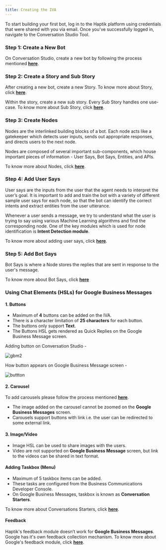 ```yaml
---
title: Creating the IVA
---
```


To start building your first bot, log in to the Haptik platform using credentials that were shared with you via email. Once you've successfully logged in, navigate to the Conversation Studio Tool.

### Step 1: Create a New Bot

On Conversation Studio, create a new bot by following the process mentioned [**here**](https://docs.haptik.ai/bot-builder/basic/making-first-bot).

### Step 2: Create a Story and Sub Story

After creating a new bot, create a new Story. 
To know more about Story, click [**here**](https://docs.haptik.ai/bot-builder/basic/creating-story).

Within the story, create a new sub story. Every Sub Story handles one use-case. 
To know more about Sub Story, click [**here**](https://docs.haptik.ai/bot-builder/basic/creating-story).

### Step 3: Create Nodes

Nodes are the interlinked building blocks of a bot. Each node acts like a gatekeeper which detects user inputs, sends out appropriate responses, and directs users to the next node. 

Nodes are composed of several important sub-components, which house important pieces of information - User Says, Bot Says, Entities, and APIs.

To know more about Nodes, click [**here**](https://docs.haptik.ai/bot-builder/basic/creating-nodes).

### Step 4: Add User Says

User says are the inputs from the user that the agent needs to interpret the user’s goal. It is important to add and train the bot with a variety of different sample user says for each node, so that the bot can identify the correct intents and extract entities from the user utterance.

Whenever a user sends a message, we try to understand what the user is trying to say using various Machine Learning algorithms and find the corresponding node. One of the key modules which is used for node identification is **Intent Detection module**.

To know more about adding user says, click [**here**](https://docs.haptik.ai/bot-builder/basic/user-says-guidelines).

### Step 5: Add Bot Says
Bot Says is where a Node stores the replies that are sent in response to the user's message. 

To know more about Bot Says, click [**here**](https://docs.haptik.ai/bot-builder/basic/bot-says)

### Using Chat Elements (HSLs) for Google Business Messages

#### 1. Buttons

- Maximum of **4** buttons can be added on the IVA.
- There is a character limitation of **25 characters** for each button.
- The buttons only support **Text**.
- The Buttons HSL gets rendered as Quick Replies on the Google Business Message screen.

Adding button on Conversation Studio - 

![gbm2](https://user-images.githubusercontent.com/75118325/111475170-d412c500-8752-11eb-94b2-e033c1f4c1e5.png)

How button appears on Google Business Message screen - 

![buttton](https://user-images.githubusercontent.com/75118325/111476861-8dbe6580-8754-11eb-9f74-6bfdbf897451.png)

#### 2. Carousel

To add carousels please follow the process mentioned [**here**](https://docs.haptik.ai/bot-builder/basic/chat-elements#carousel).

- The image added on the carousel cannot be zoomed on the **Google Business Messages** screen.
- Carousels support buttons with link i.e. the user can be redirected to some external link.

#### 3. Image/Video

- Image HSL can be used to share images with the users.
- Video are not supported on **Google Business Message** screen, but link to the videos can be shared in text format.

#### Adding Taskbox (Menu)

- Maximum of 5 taskbox items can be added.
- These tasks are configured from the Business Communications Developer Console.
- On Google Business Messages, taskbox is known as **Conversation Starters**.

To know more about Conversations Starters, click [**here**](https://developers.google.com/business-communications/business-messages/guides/configure/begin-conversation?method=console).

#### Feedback

Haptik's feedback module doesn’t work for **Google Business Messages**. Google has it's own feedback collection mechanism. To know more about Google's feedback module, click [**here**](https://developers.google.com/business-communications/business-messages/guides/build/surveys).
